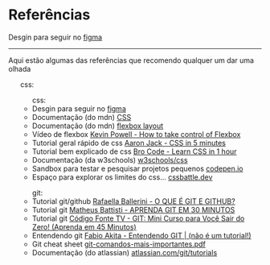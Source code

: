 # Referências

<span>Desgin para seguir no</span> <a href="https://www.figma.com/file/uxtjf8rjZu3f5OfADyLpGz/Winery-cp-1?type=design&node-id=0-1&mode=design&t=099kRp0lLuvsPuh6-0">figma</a>
<hr>

Aqui estão algumas das referências que recomendo qualquer um dar uma olhada

<ul>
    css:
<ul>
css:
    <li>
        <span>Desgin para seguir no</span> <a href="https://www.figma.com/file/uxtjf8rjZu3f5OfADyLpGz/Winery-cp-1?type=design&node-id=0-1&mode=design&t=099kRp0lLuvsPuh6-0">figma</a>
    </li>
    <li>
        <span>Documentação (do mdn)</span> <a href="https://developer.mozilla.org/pt-BR/docs/Web/CSS">CSS</a>
    </li>
    <li>
        <span>Documentação (do mdn)</span> <a href="https://developer.mozilla.org/pt-BR/docs/Web/CSS/CSS_flexible_box_layout">flexbox layout</a>
    </li>
    <li>
        <span>Vídeo de flexbox </span> <a href="https://youtu.be/4vqGTHX_Bbg">Kevin Powell - How to take control of Flexbox</a>
    </li>
    <li>
        <span>Tutorial geral rápido de css</span> <a href="https://youtu.be/Z4pCqK-V_Wo">Aaron Jack - CSS in 5 minutes</a>
    </li>
    <li>
        <span>Tutorial bem explicado de css</span> <a href="https://youtu.be/wRNinF7YQqQ">Bro Code - Learn CSS in 1 hour</a>
    </li>
    <li>
        <span>Documentação (da w3schools)</span> <a href="https://www.w3schools.com/css/default.asp">w3schools/css</a>
    </li>
    <li>
        <span>Sandbox para testar e pesquisar projetos pequenos </span> <a href="https://codepen.io/">codepen.io</a>
    </li>
    <li>
        <span>Espaço para explorar os limites do css...</span> <a href="https://cssbattle.dev/">cssbattle.dev</a>
    </li>
</ul>

<ul>
    git: 
    <li>
        <span>Tutorial git/github</span> <a href="https://youtu.be/DqTITcMq68k">Rafaella Ballerini - O QUE É GIT E GITHUB?</a>
    </li>
    <li>
        <span>Tutorial git</span> <a href="https://youtu.be/Zwv9qRyVeU4">Matheus Battisti - APRENDA GIT EM 30 MINUTOS</a>
    </li>
    <li>
        <span>Tutorial git</span> <a href="https://youtu.be/ts-H3W1uLMM">Código Fonte TV - GIT: Mini Curso para Você Sair do Zero! (Aprenda em 45 Minutos)</a>
    </li>
    <li>
        <span>Entendendo git</span> <a href="https://youtu.be/6Czd1Yetaac">Fabio Akita - Entendendo GIT | (não é um tutorial!)</a>
    </li>
    <li>
        <span>Git cheat sheet</span> <a href="https://education.github.com/git-cheat-sheet-education.pdf">git-comandos-mais-importantes.pdf</a>
    </li>
    <li>
        <span>Documentação (do atlassian)</span> <a href="https://www.atlassian.com/git/tutorials">atlassian.com/git/tutorials</a>
    </li>
</ul>
